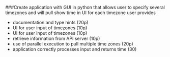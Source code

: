 ###Create application with GUI in python that allows user to specify several timezones and will pull show time in UI for each timezone user provides

- documentation and type hints (20p)
- UI for user input of timezones (10p)
- UI for user input of timezones (10p)
- retrieve information from API server (10p)
- use of parallel execution to pull multiple time zones (20p)
- application correctly processes input and returns time (30)